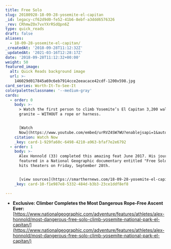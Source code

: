 ```yaml
---
title: Free Solo
slug: 20180928-18-09-28-yosemite-el-capitan
_id: legacy-cf62d9d0-fe52-41b6-8ebf-a3ddd6576326
_rev: CRhmwZOx7vxYXrRSdQpn6Z
type: quick_reads
draft: false
aliases:
  - 18-09-28-yosemite-el-capitan/
_createdAt: '2018-09-28T11:12:32Z'
_updatedAt: '2021-03-16T12:28:17Z'
date: '2018-09-28T11:12:32+00:00'
weight: 50
featured_image:
  alt: Quick Reads background image
  url: >-
    146029d017845a69c6eb7914cce2eeacace42cdf-1200x598.jpg
card_series: Worth-It-To-See-It
colorpaletteclassname: '--medium-gray'
cards:
  - order: 0
    body: >-
      > Watch the first person to climb Yosemite’s El Capitan 3,200 wall of
      granite – WITHOUT a rope or harness.


      [Watch
      Now](https://www.youtube.com/embed/urRVZ4SW7WU?enablejsapi=1&autoplay=1&rel=0)
    citation: Watch Now
    _key: card-1-929fa60c-6498-4210-a963-bfaf7e2e6792
  - order: 1
    body: >-
      Alex Honnold (33) completed this amazing feat June 2017. His journey is
      featured in a National Geographic documentary entitled "Free Solo." It
      hits theaters on Friday, September 28th.


      [view sources](https://smarthernews.com/18-09-28-yosemite-el-capitan/)
    _key: card-10-f1e987e8-5332-484d-b3b3-23ce1ddf8ef8

---
```

* **Exclusive: Climber Completes the Most Dangerous Rope-Free Ascent Ever:** [https://www.nationalgeographic.com/adventure/features/athletes/alex-honnold/most-dangerous-free-solo-climb-yosemite-national-park-el-capitan/](https://www.nationalgeographic.com/adventure/features/athletes/alex-honnold/most-dangerous-free-solo-climb-yosemite-national-park-el-capitan/)